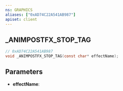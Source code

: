 ```yaml
---
ns: GRAPHICS
aliases: ["0xAD74C22A541AB987"]
apiset: client
---
```

## _ANIMPOSTFX_STOP_TAG

```c
// 0xAD74C22A541AB987
void _ANIMPOSTFX_STOP_TAG(const char* effectName);
```


## Parameters
* **effectName**:



